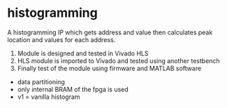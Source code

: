 # histogramming

A histogramming IP which gets address and value then calculates peak location and values for each address. 

1) Module is designed and tested in Vivado HLS
2) HLS module is imported to Vivado and tested using another testbench
3) Finally test of the module using firmware and MATLAB software

- data partitioning
- only internal BRAM of the fpga is used
- v1 = vanilla histogram
